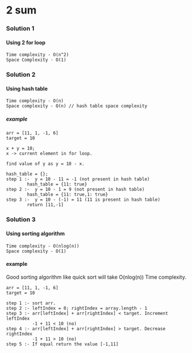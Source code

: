 # 2 sum

### Solution 1 

#### Using 2 for loop
```
Time complexity - O(n^2)
Space Complexity - O(1)
```

### Solution 2

#### Using hash table

```
Time complexity - O(n)
Space complexity - O(n) // hash table space complexity
```

##### example 
```
arr = [11, 1, -1, 6]
target = 10
 
x + y = 10;
x -> current element in for loop. 

find value of y as y = 10 - x.

hash_table = {};
step 1 :-  y = 10 - 11 = -1 (not present in hash table)
        hash_table = {11: true}
step 2 :-  y = 10 - 1 = 9 (not present in hash table)
        hash_table = {11: true,1: true}
step 3 :-  y = 10 - (-1) = 11 (11 is present in hash table)
        return [11,-1]
```

### Solution 3

#### Using sorting algorithm

```
Time complexity - O(nlog(n))
Space complexity - O(1)
```

#### example
Good sorting algorithm like quick sort will take O(nlog(n)) Time complexity.
```
arr = [11, 1, -1, 6]
target = 10

step 1 :- sort arr.
step 2 :- leftIndex = 0; rightIndex = array.length - 1
step 3 :- arr[leftIndex] + arr[rightIndex] < target. Increment leftIndex
          -1 + 11 < 10 (no)
step 4 :- arr[leftIndex] + arr[rightIndex] > target. Decrease rightIndex
          -1 + 11 > 10 (no)
step 5 :- If equal return the value [-1,11]
```
